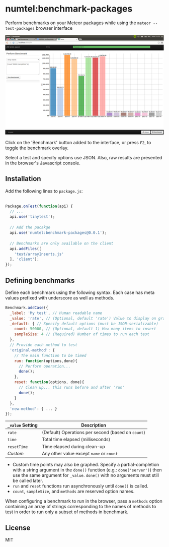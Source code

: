 # numtel:benchmark-packages

Perform benchmarks on your Meteor packages while using the `meteor --test-packages` browser interface

![screenshot](screenshot.png)

Click on the 'Benchmark' button added to the interface, or press `F2`, to toggle the benchmark overlay.

Select a test and specify options use JSON. Also, raw results are presented in the browser's Javascript console.

## Installation

Add the following lines to `package.js`:
```javascript

Package.onTest(function(api) {
  // ...
  api.use('tinytest');

  // Add the pacakge
  api.use('numtel:benchmark-packages@0.0.1');
  
  // Benchmarks are only available on the client
  api.addFiles([
    'test/arrayInserts.js'
  ], 'client');
});
```

## Defining benchmarks

Define each benchmark using the following syntax. Each case has meta values prefixed with underscore as well as methods.

```javascript
Benchmark.addCase({
  _label: 'My test', // Human readable name
  _value: 'rate', // (Optional, default 'rate') Value to display on graph
  _default: { // Specify default options (must be JSON-serializable)
    count: 50000, // (Optional, default 1) How many items to insert
    sampleSize: 4 // (Required) Number of times to run each test
  },
  // Provide each method to test
  'original-method': {
    // The main function to be timed
    run: function(options,done){
      // Perform operation...
      done();
    },
    reset: function(options, done){
      // Clean up... this runs before and after 'run'
      done();
    }
  },
  'new-method': { ... }
});
```
`_value` Setting | Description
---------|---------------
`rate`   | (Default) Operations per second (based on `count`)
`time`   | Total time elapsed (milliseconds)
`resetTime` | Time elapsed during clean-up
*Custom* | Any other value except `name` or `count`

* Custom time points may also be graphed. Specify a partial-completion with a string argument in the `done()` function (e.g.: `done('server')`) then use the same argument for `_value`. `done()` with no arguments must still be called later.
* `run` and `reset` functions run asynchronously until `done()` is called.
* `count`, `sampleSize`, and `methods` are reserved option names.

When configuring a benchmark to run in the browser, pass a `methods` option containing an array of strings corresponding to the names of methods to test in order to run only a subset of methods in benchmark.

## License

MIT
